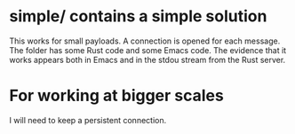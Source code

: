 # simple/ contains a simple solution

This works for small payloads. A connection is opened for each message. The folder has some Rust code and some Emacs code. The evidence that it works appears both in Emacs and in the stdou stream from the Rust server.

# For working at bigger scales

I will need to keep a persistent connection.
